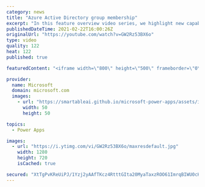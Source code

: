 ```yaml
---
category: news
title: "Azure Active Directory group membership"
excerpt: "In this feature overview video series, we highlight new capabilities included in the latest update to Microsoft Power Apps.  Power Apps Dataverse provides record level security to Azure Active Directory group membership types. Admins can easily set up and assign permissions to different Azure AD users,"
publishedDateTime: 2021-02-22T16:00:26Z
originalUrl: "https://youtube.com/watch?v=GW2Rz53BX6o"
type: video
quality: 122
heat: 122
published: true

featuredContent: "<iframe width=\"800\" height=\"500\" frameborder=\"0\" src=\"https://www.youtube.com/embed/GW2Rz53BX6o\" allow=\"accelerometer; autoplay; encrypted-media; gyroscope; picture-in-picture\" allowfullscreen></iframe>"

provider:
  name: Microsoft
  domain: microsoft.com
  images:
    - url: "https://smartableai.github.io/microsoft-power-apps/assets/images/organizations/microsoft.com-50x50.jpg"
      width: 50
      height: 50

topics:
  - Power Apps

images:
  - url: "https://i.ytimg.com/vi/GW2Rz53BX6o/maxresdefault.jpg"
    width: 1280
    height: 720
    isCached: true

secured: "XtTgPvKReUiPJ/1Yzj2yAAfTKcz4RtttGIta20MyaTaxzROO61ImrqBIWU0cHG+SMxzg2kEjGFQSOyjDXFP+Gx1pJrdDBS0vMNY3CzVZyqZdFLo1f919nTB/H3poivJx2X+nPokVXCUC3TjCRnGbCx4CvJ2szGqRen9+f+JNOPn6tf5zbFd7gVaVZDdcRiIRqj8Eu56dkA/zYZ9F/ASeE/3emaoTmYhmdjQW4kcxGpA88YohmJm6QKAgKN3/CkbLfnITKvV9IVPXF34Tx0TMolqIPLJnv/TDrCmnsPRy9AOHTX4rYrzoi3FH2qfahILIoWQ1erJ3+AVg7QUFbiiZwNSSbrSfNj8W/QOPC41impuBXKdYf9ZbiDCTy2qJ/ZyOgm7neF5YgMPBwZVJvevGg+uidtxvGYearXzProwI4NH1Ddx2AmS6g+i7RhVRLWiH;rOkOnKN3pJsLKe20nRgrRQ=="
---
```


